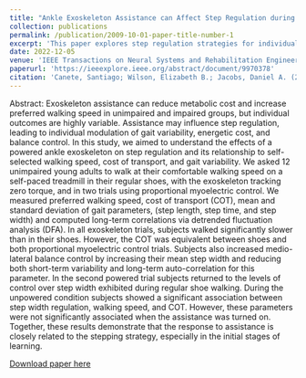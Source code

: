 ```yaml
---
title: "Ankle Exoskeleton Assistance can Affect Step Regulation during Self-Paced Walking"
collection: publications
permalink: /publication/2009-10-01-paper-title-number-1
excerpt: 'This paper explores step regulation strategies for individuals first learning to use a lower limb exoskeleton'
date: 2022-12-05
venue: 'IEEE Transactions on Neural Systems and Rehabilitation Engineering'
paperurl: 'https://ieeexplore.ieee.org/abstract/document/9970378'
citation: 'Canete, Santiago; Wilson, Elizabeth B.; Jacobs, Daniel A. (2022). &quot;Ankle Exoskeleton Assistance can Affect Step Regulation during Self-Paced Walking&quot; <i>IEEE Transactions on Neural Systems and Rehabilitation Engineering</i>.'
---
```

Abstract: Exoskeleton assistance can reduce metabolic cost and increase preferred walking speed in unimpaired and impaired groups, but individual outcomes are highly variable. Assistance may influence step regulation, leading to individual modulation of gait variability, energetic cost, and balance control. In this study, we aimed to understand the effects of a powered ankle exoskeleton on step regulation and its relationship to self-selected walking speed, cost of transport, and gait variability. We asked 12 unimpaired young adults to walk at their comfortable walking speed on a self-paced treadmill in their regular shoes, with the exoskeleton tracking zero torque, and in two trials using proportional myoelectric control. We measured preferred walking speed, cost of transport (COT), mean and standard deviation of gait parameters, (step length, step time, and step width) and computed long-term correlations via detrended fluctuation analysis (DFA). In all exoskeleton trials, subjects walked significantly slower than in their shoes. However, the COT was equivalent between shoes and both proportional myoelectric control trials. Subjects also increased medio-lateral balance control by increasing their mean step width and reducing both short-term variability and long-term auto-correlation for this parameter. In the second powered trial subjects returned to the levels of control over step width exhibited during regular shoe walking. During the unpowered condition subjects showed a significant association between step width regulation, walking speed, and COT. However, these parameters were not significantly associated when the assistance was turned on. Together, these results demonstrate that the response to assistance is closely related to the stepping strategy, especially in the initial stages of learning.

[Download paper here](https://ieeexplore.ieee.org/abstract/document/9970378')